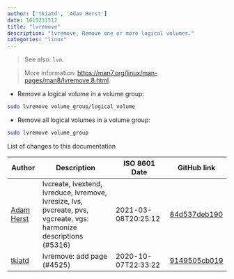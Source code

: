 ```yaml
---
author: ['tkiatd', 'Adam Herst']
date: 1615231512
title: "lvremove"
description: "lvremove, Remove one or more logical volumes."
categories: "linux"
---
```

> See also: `lvm`.

> More information: <https://man7.org/linux/man-pages/man8/lvremove.8.html>.

- Remove a logical volume in a volume group:

```bash
sudo lvremove volume_group/logical_volume
```

- Remove all logical volumes in a volume group:

```bash
sudo lvremove volume_group
```
List of changes to this documentation


Author | Description | ISO 8601 Date | GitHub link
------|-----|-----|-----
[Adam Herst](mailto:adamherst@adamherst.com) | lvcreate, lvextend, lvreduce, lvremove, lvresize, lvs, pvcreate, pvs, vgcreate, vgs: harmonize descriptions (#5316) | 2021-03-08T20:25:12 | [84d537deb190](https://github.com/tldr-pages/tldr/commit/84d537deb1902fcde2a9a997dc5ec2a859a31ad7)
[tkiatd](mailto:tkiatd@outlook.com) | lvremove: add page (#4525) | 2020-10-07T22:33:22 | [9149505cb019](https://github.com/tldr-pages/tldr/commit/9149505cb01980ac8036760713cf15fca91dfa3d)

